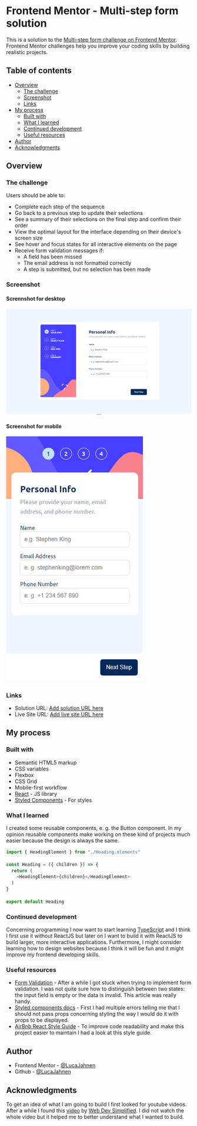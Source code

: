 # Frontend Mentor - Multi-step form solution

This is a solution to the [Multi-step form challenge on Frontend Mentor](https://www.frontendmentor.io/challenges/multistep-form-YVAnSdqQBJ). Frontend Mentor challenges help you improve your coding skills by building realistic projects. 

## Table of contents

- [Overview](#overview)
  - [The challenge](#the-challenge)
  - [Screenshot](#screenshot)
  - [Links](#links)
- [My process](#my-process)
  - [Built with](#built-with)
  - [What I learned](#what-i-learned)
  - [Continued development](#continued-development)
  - [Useful resources](#useful-resources)
- [Author](#author)
- [Acknowledgments](#acknowledgments)

## Overview

### The challenge

Users should be able to:

- Complete each step of the sequence
- Go back to a previous step to update their selections
- See a summary of their selections on the final step and confirm their order
- View the optimal layout for the interface depending on their device's screen size
- See hover and focus states for all interactive elements on the page
- Receive form validation messages if:
  - A field has been missed
  - The email address is not formatted correctly
  - A step is submitted, but no selection has been made

### Screenshot

#### Scrennshot for desktop 
![](./screenshot-desktop.png)

#### Screenshot for mobile
![](./screenshot-mobile.png)

### Links

- Solution URL: [Add solution URL here](https://your-solution-url.com)
- Live Site URL: [Add live site URL here](https://your-live-site-url.com)

## My process

### Built with

- Semantic HTML5 markup
- CSS variables
- Flexbox
- CSS Grid
- Mobile-first workflow
- [React](https://reactjs.org/) - JS library
- [Styled Components](https://styled-components.com/) - For styles

### What I learned

I created some reusable components, e. g. the Button component. In my opinion reusable components make working on these kind of projects much easier because the design is always the same.

```js
import { HeadingElement } from "./Heading.elements"

const Heading = ({ children }) => {
  return (
    <HeadingElement>{children}</HeadingElement>
  )
}

export default Heading
```


### Continued development

Concerning programming I now want to start learning [TypeScript](https://typescriptlang.org) and I think I first use it without ReactJS but later on I want to build it with ReactJS to build larger, more interactive applications. Furthermore, I might consider learning how to design websites because I think it will be fun and it might improve my frontend developing skills.

### Useful resources

- [Form Validation](https://leanylabs.com/blog/form-validation-in-react/) - After a while I got stuck when trying to implement form validation. I was not quite sure how to distinguish between two states: the input field is empty or the data is invalid. This article was really handy.
- [Styled components docs](https://styled-components.com/docs/api) - First I had multiple errors telling me that I should not pass props concerning styling the way I would do it with props to be displayed.
- [AirBnb React Style Guide](https://github.com/airbnb/javascript/tree/master/react) - To improve code readability and make this project easier to maintain I had a look at this style guide.

## Author

- Frontend Mentor - [@LucaJahnen](https://www.frontendmentor.io/profile/LucaJahnen)
- Github - [@LucaJahnen](https://github.com/LucaJahnen)

## Acknowledgments

To get an idea of what I am going to build I first looked for youtube videos. After a while I found this [video](https://www.youtube.com/watch?v=uDCBSnWkuH0&t=511s) by [Web Dev Simplified](https://www.youtube.com/@WebDevSimplified). I did not watch the whole video but it helped me to better understand what I wanted to build.
